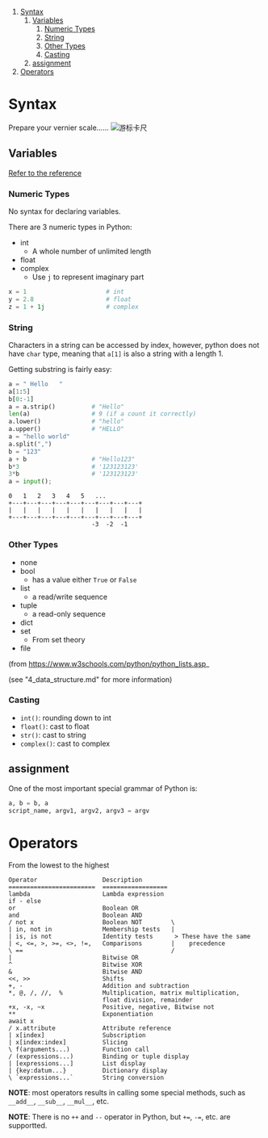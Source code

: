 
<!-- vim-markdown-toc GFM -->

1. [Syntax](#syntax)
	1. [Variables](#variables)
		1. [Numeric Types](#numeric-types)
		1. [String](#string)
		1. [Other Types](#other-types)
		1. [Casting](#casting)
	1. [assignment](#assignment)
1. [Operators](#operators)

<!-- vim-markdown-toc -->

# Syntax

Prepare your vernier scale......
![游标卡尺](https://upload.wikimedia.org/wikipedia/commons/f/f2/DigitalCaliperEuro.jpg)

## Variables

[Refer to the reference](https://docs.python.org/3/reference/datamodel.html#types)

### Numeric Types
No syntax for declaring variables.

There are 3 numeric types in Python:
- int 
	- A whole number of unlimited length
- float
- complex
	- Use `j` to represent imaginary part

```python
x = 1                      # int
y = 2.8                    # float
z = 1 + 1j                 # complex
```

### String

Characters in a string can be accessed by index, however, python 
does not have `char` type, meaning that `a[1]` is also a string with a 
length 1. 

Getting substring is fairly easy:

```python
a = " Hello   "
a[1:5]
b[0:-1]
a = a.strip()          # "Hello"
len(a)                 # 9 (if a count it correctly)
a.lower()              # "hello"
a.upper()              # "HELLO"
a = "hello world"
a.split(",")
b = "123"
a + b                  # "Hello123"
b*3                    # '123123123'
3*b                    # '123123123'
a = input();
```

	0   1   2   3   4   5   ...
	+---+---+---+---+---+---+---+---+---+
	|   |   |   |   |   |   |   |   |   |
	+---+---+---+---+---+---+---+---+---+
	                       -3  -2  -1

### Other Types
- none
- bool
	- has a value either `True` or `False`
- list
	- a read/write sequence
- tuple
	- a read-only sequence
- dict
- set
	- From set theory
- file

(from https://www.w3schools.com/python/python_lists.asp_

(see "4_data_structure.md" for more information)


### Casting 
- `int()`: rounding down to int
- `float()`: cast to float
- `str()`: cast to string
- `complex()`: cast to complex

## assignment
One of the most important special grammar of Python is:
```python
a, b = b, a
script_name, argv1, argv2, argv3 = argv
```

# Operators

From the lowest to the highest

	Operator                  Description
	========================  ==================
	lambda                    Lambda expression
	if - else
	or                        Boolean OR
	and                       Boolean AND
	/ not x                   Boolean NOT        \
	| in, not in              Membership tests   |
	| is, is not              Identity tests      > These have the same
	| <, <=, >, >=, <>, !=,   Comparisons        |    precedence
	\ ==                                         /
	|                         Bitwise OR
	^                         Bitwise XOR
	&                         Bitwise AND
	<<, >>                    Shifts
	+, -                      Addition and subtraction
	*, @, /, //,  %           Multiplication, matrix multiplication, 
	                          float division, remainder
	+x, -x, ~x                Positive, negative, Bitwise not
	**                        Exponentiation
	await x
	/ x.attribute             Attribute reference
	| x[index]                Subscription
	| x[index:index]          Slicing
	\ f(arguments...)         Function call
	/ (expressions...)        Binding or tuple display
	| [expressions...]        List display
	| {key:datum...}          Dictionary display
	\ `expressions...`        String conversion


__NOTE__: most operators results in calling some special methods, such as 
`__add__`, `__sub__`, `__mul__`, etc.

__NOTE__: There is no `++` and `--` operator in Python, but `+=`, `-=`, etc.
are supportted.


